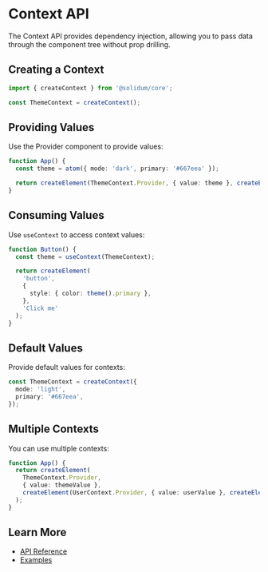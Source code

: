# Context API

The Context API provides dependency injection, allowing you to pass data through the component tree without prop drilling.

## Creating a Context

```typescript
import { createContext } from '@solidum/core';

const ThemeContext = createContext();
```

## Providing Values

Use the Provider component to provide values:

```typescript
function App() {
  const theme = atom({ mode: 'dark', primary: '#667eea' });

  return createElement(ThemeContext.Provider, { value: theme }, createElement(Dashboard));
}
```

## Consuming Values

Use `useContext` to access context values:

```typescript
function Button() {
  const theme = useContext(ThemeContext);

  return createElement(
    'button',
    {
      style: { color: theme().primary },
    },
    'Click me'
  );
}
```

## Default Values

Provide default values for contexts:

```typescript
const ThemeContext = createContext({
  mode: 'light',
  primary: '#667eea',
});
```

## Multiple Contexts

You can use multiple contexts:

```typescript
function App() {
  return createElement(
    ThemeContext.Provider,
    { value: themeValue },
    createElement(UserContext.Provider, { value: userValue }, createElement(Dashboard))
  );
}
```

## Learn More

- [API Reference](/api/context)
- [Examples](/examples/counter)
